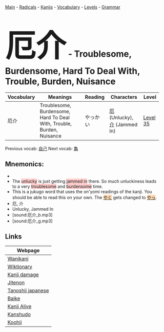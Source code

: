 <style> bigfont {font-size: 100px}</style>
[Main](../README.md) -
[Radicals](../radicals.md) -
[Kanjis](../kanjis.md) -
[Vocabulary](../vocabulary.md) -
[Levels](../levels.md) -
[Grammar](../grammar.md)
# <bigfont> 厄介</bigfont> - Troublesome, Burdensome, Hard To Deal With, Trouble, Burden, Nuisance 

| Vocabulary | Meanings | Reading | Characters | Level |
| --- | --- | --- | --- | --- |
| 厄介 | Troublesome, Burdensome, Hard To Deal With, Trouble, Burden, Nuisance | やっかい |  [厄](../kanjis/厄.md) (Unlucky), [介](../kanjis/介.md) (Jammed In) | [Level 35](../levels/wk_level35.md) |

Previous vocab: [自己](自己.md) Next vocab: [亀](亀.md) 

## Mnemonics:

* 
* The <span style="background-color:#ffcccb"> unlucky</span> is just getting <span style="background-color:#ffcccb"> jammed in</span> there. So much unluckiness leads to a very <span style="background-color:#ffcccb"> troublesome</span> and <span style="background-color:#ffcccb"> burdensome</span> time.
* This is a jukugo word that uses the on'yomi readings of the kanji. You should be able to read this on your own. The <span style="background-color:#fed8b1"> [やく](https://jisho.org/search/やく)</span> gets changed to <span style="background-color:#fed8b1"> [やっ](https://jisho.org/search/やっ)</span>.
* 厄, 介
* Unlucky, Jammed In
* [sound:厄介_b.mp3]
* [sound:厄介_g.mp3]


## Links 

| Webpage |
| --- |
| [Wanikani          ](https://www.wanikani.com/kanji/厄介) |
| [Wiktionary        ](https://en.wiktionary.org/wiki/厄介) |
| [Kanji damage      ](http://www.kanjidamage.com/kanji/search?utf8=✓&q=厄介) |
| [Jitenon           ](https://jitenon.com/kanji/厄介) |
| [Tanoshii japanese ](https://www.tanoshiijapanese.com/dictionary/kanji.cfm?k=厄介) |
| [Baike             ](https://baike.baidu.com/item/厄介) |
| [Kanji Alive       ](https://app.kanjialive.com/厄介) |
| [Kanshudo          ](https://www.kanshudo.com/searchmn?q=厄介) |
| [Koohii            ](https://kanji.koohii.com/study/kanji/厄介) |
